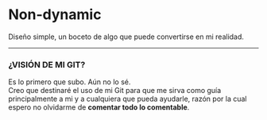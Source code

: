 # Non-dynamic

Diseño simple, un boceto de algo que puede convertirse en mi realidad.  

***
### ¿VISIÓN DE MI GIT? ###  

Es lo primero que subo. Aún no lo sé.  
Creo que destinaré el uso de mi Git para que me sirva como guía principalmente a mi y a cualquiera que pueda ayudarle, razón por la cual espero no olvidarme de **comentar todo lo comentable**.
